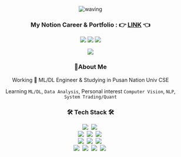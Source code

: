 <div align="center">

![waving](https://capsule-render.vercel.app/api?type=waving&height=160&text=Shin_BG.&desc=Machine/Deep%20Learning%20AI%20Engineer&fontColor=ffffff&fontAlign=15&fontAlignY=27&color=0:000000,100:ffffff&fontSize=35&descAlign=25&descAlignY=48)
<!--[![Anurag's GitHub stats](https://github-readme-stats.vercel.app/api?username=teto-ri&theme=graywhite&show_icons=true&count_private=true)](https://github.com/anuraghazra/github-readme-stats)-->

###  My Notion Career & Portfolio : 👉 [LINK](https://tetori.notion.site/ByeongGeun-Shin-e9b48c7b407a46ef8ab678e3a8e3c822) 👈

<p>
  <a href="https://twitter.com/Teto_Ri" target="_blank"><img src="https://img.shields.io/badge/Teto_Ri-000000?style=flat-square&logo=Twitter&logoColor=white"/></a>
  <a href="https://www.instagram.com/s.hin_bg/" target="_blank"><img src="https://img.shields.io/badge/s.hin_bg-000000?style=flat-square&logo=Instagram&logoColor=white"/></a>
  <a href="https://tetori.notion.site/ByeongGeun-Shin-e9b48c7b407a46ef8ab678e3a8e3c822" target="_blank"><img src="https://img.shields.io/badge/Portfolio-000000?style=flat-square&logo=Notion&logoColor=white"/></a>

  <a href="mailto:byeonggeun.ml@gmail.com" target="_blank"><img src="https://img.shields.io/badge/byeonggeun.ml@gmail.com-EA4335?style=flat-square&logo=Gmail&logoColor=white"/></a>
</p>

### 👋About Me 
Working 🔭 ML/DL Engineer & Studying in Pusan Nation Univ CSE

Learning `ML/DL`, `Data Analysis`, Personal interest `Computer Vision`, `NLP`, `System Trading/Quant`

<!-- Tech Stack -->
<h3 align="center">🛠 Tech Stack 🛠</h3>
<p align="center">
  <img src="https://img.shields.io/badge/Python-3766AB?style=flat-square&logo=Python&logoColor=white"/></a>&nbsp 
  <img src="https://img.shields.io/badge/C-A8B9CC?style=flat-square&logo=C&logoColor=white"/></a>&nbsp 
  <br>
  <img src ="https://img.shields.io/badge/Pytorch-EE4C2C.svg?&style=flat-square&logo=pytorch&logoColor=white"/></a>&nbsp 
  <img src ="https://img.shields.io/badge/Tensorflow-FF6F00.svg?&style=flat-square&logo=tensorflow&logoColor=white"/></a>&nbsp 
  <img src ="https://img.shields.io/badge/Keras-D00000.svg?&style=flat-square&logo=keras&logoColor=white"/></a>&nbsp 
  <br>
  <img src ="https://img.shields.io/badge/Pandas-150458.svg?&style=flat-square&logo=pandas&logoColor=white"/></a>&nbsp 
  <img src ="https://img.shields.io/badge/Scikitlearn-F7931E.svg?&style=flat-square&logo=scikitlearn&logoColor=white"/></a>&nbsp 
  <img src ="https://img.shields.io/badge/OpenCV-5C3EE8.svg?&style=flat-square&logo=opencv&logoColor=white"/></a>&nbsp 
  <br>
  <img src="https://img.shields.io/badge/Docker-2496ED?style=flat-square&logo=Docker&logoColor=white"/></a>&nbsp 
  <img src="https://img.shields.io/badge/Anaconda-44A833?style=flat-square&logo=Anaconda&logoColor=white"/></a>&nbsp 
  <img src="https://img.shields.io/badge/Jupyter-F37626?style=flat-square&logo=jupyter&logoColor=white"/></a>&nbsp
  <img src="https://img.shields.io/badge/VScode-007ACC?style=flat-square&logo=visualstudiocode&logoColor=white"/></a>&nbsp
</p> <!--   뱃지 제작 참고: https://2dowon.netlify.app/etc/github-badge/ -->
<br>
</div>


<!--
[![Top Langs](https://github-readme-stats.vercel.app/api/top-langs/?username=rkskekzzz&layout=compact&theme=react)](https://github.com/anuraghazra/github-readme-stats) -->

<!--
**rkskekzzz/rkskekzzz** is a ✨ _special_ ✨ repository because its `README.md` (this file) appears on your GitHub profile.

Here are some ideas to get you started:

- 🔭 I’m currently working on ...
- 🌱 I’m currently learning ...
- 👯 I’m looking to collaborate on ...
- 🤔 I’m looking for help with ...
- 💬 Ask me about ...
- 📫 How to reach me: ...
- 😄 Pronouns: ...
- ⚡ Fun fact: ...
-->
